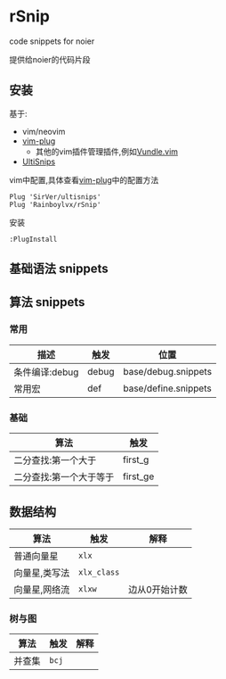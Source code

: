 # rSnip

code snippets for noier

提供给noier的代码片段

## 安装

基于:

- vim/neovim
- [vim-plug](https://github.com/junegunn/vim-plug)
  - 其他的vim插件管理插件,例如[Vundle.vim](https://github.com/VundleVim/Vundle.vim)
- [UltiSnips](https://github.com/SirVer/ultisnips)

vim中配置,具体查看[vim-plug](https://github.com/junegunn/vim-plug#example)中的配置方法

```
Plug 'SirVer/ultisnips'
Plug 'Rainboylvx/rSnip'
```

安装
```
:PlugInstall
```

## 基础语法 snippets

## 算法 snippets

### 常用

| 描述           | 触发  | 位置                 |
|----------------|-------|----------------------|
| 条件编译:debug | debug | base/debug.snippets  |
| 常用宏         | def   | base/define.snippets |

### 基础

| 算法                    | 触发     |
|-------------------------|----------|
| 二分查找:第一个大于     | first_g  |
| 二分查找:第一个大于等于 | first_ge |

## 数据结构

| 算法          | 触发        | 解释          |
|---------------|-------------|---------------|
| 普通向量星    | `xlx`       |               |
| 向量星,类写法 | `xlx_class` |               |
| 向量星,网络流 | `xlxw`      | 边从0开始计数 |

### 树与图

| 算法          | 触发        | 解释          |
|---------------|-------------|---------------|
| 并查集        | `bcj`       |               |
